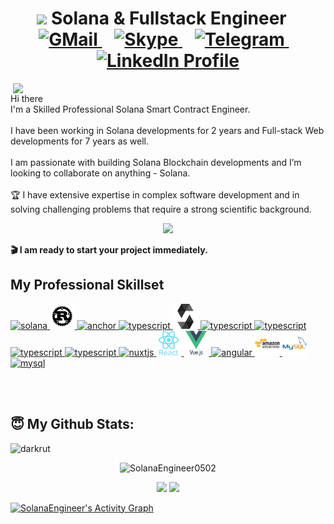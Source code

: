 <h1 align="center">
  <img src="https://media.giphy.com/media/hvRJCLFzcasrR4ia7z/giphy.gif" width="28"> Solana & Fullstack Engineer
  &nbsp;&nbsp;
  <a href="mailto:luckysmile0502@gmail.com">
    <img src="https://cdn-icons-png.flaticon.com/512/732/732200.png" alt="GMail" height="30" width="30">
  </a>
  &nbsp;&nbsp;
  <a href="https://join.skype.com/wlGQ630qWdSd">
    <img src="https://www.vectorlogo.zone/logos/skype/skype-tile.svg" alt="Skype" height="30" width="30">
  </a>
  &nbsp;&nbsp;
  <a href="https://t.me/luckysmile0502">
    <img src="https://cdn-icons-png.flaticon.com/512/2111/2111646.png" alt="Telegram" height="30" width="30">
  </a>
  &nbsp;&nbsp;
  <a href="https://www.linkedin.com/in/luckysmile0502/">
    <img src="https://www.vectorlogo.zone/logos/linkedin/linkedin-icon.svg" alt="LinkedIn Profile" height="30" width="30">
  </a>

</h1>
<p>
  <p>
    <img align="right" width="500" src="https://camo.githubusercontent.com/fa73289736064aba480d0708da37d7aa183a8c3e2bcc2f58c54285a3bbbeecc1/68747470733a2f2f7777772e61616c7068612e6e65742f77702d636f6e74656e742f75706c6f6164732f323032302f31322f66756c6c2d737461636b2d646576656c6f706d656e742e676966" />
  </p>
  <p>
  Hi there<br>
  I'm a Skilled Professional Solana Smart Contract Engineer.<br><br>
  I have been working in Solana developments for 2 years and Full-stack Web developments for 7 years as well.<br><br>
  I am passionate with building Solana Blockchain developments and I’m looking to collaborate on anything - Solana.<br><br>
  🏆 I have extensive expertise in complex software development and in solving challenging problems that require a strong scientific background.</p>
</p>
<p align="center">
  <a href="https://github.com/SolanaEngineer0502"><img src="https://readme-typing-svg.herokuapp.com/?lines=Creative,%20Passionate%20and%20Efficient%20Solana%20Smart %20Contract%20engineer;7+%2B%20years%20of%20hands-on%20experience;&center=true&width=800&height=45"></a>
</p>

<b> 🎬 I am ready to start your project immediately.</b>
## My Professional Skillset
<p align="left"> 
    <a href="https://solana.com/" target="_blank" rel="noreferrer"> <img src="https://raw.githubusercontent.com/trustwallet/assets/master/blockchains/solana/info/logo.png" alt="solana" width="40" height="40"/> </a> 
    <a href="https://www.rust-lang.org" target="_blank" rel="noreferrer"> <img src="https://raw.githubusercontent.com/devicons/devicon/master/icons/rust/rust-plain.svg" alt="rust" width="40" height="40"/> </a> 
    <a href="https://github.com/project-serum/anchor" target="_blank" rel="noreferrer"> <img src="https://camo.githubusercontent.com/0542190d13e5a50f7d601abc4bfde84cf02af2ca786af519e78411f43f3ca9c0/68747470733a2f2f6d656469612e646973636f72646170702e6e65742f6174746163686d656e74732f3831333434343531343934393130333635382f3839303237383532303535333630333039322f6578706f72742e706e673f77696474683d373436266865696768743d373436" alt="anchor" width="40" height="40"/> </a> 
    <a href="https://ethereum.org/en/" target="_blank" rel="noreferrer"> <img src="https://www.vectorlogo.zone/logos/ethereum/ethereum-icon.svg" alt="typescript" width="40" height="40"/> </a>
    <a href="https://github.com/ethereum/solidity" target="_blank" rel="noreferrer"> <img src="https://raw.githubusercontent.com/devicons/devicon/master/icons/solidity/solidity-original.svg" alt="typescript" width="40" height="40"/> </a>
    <a href="https://nodejs.org/en/about/" target="_blank" rel="noreferrer"> <img src="https://www.vectorlogo.zone/logos/nodejs/nodejs-icon.svg" alt="typescript" width="40" height="40"/> </a>
    <a href="https://laravel.com/" target="_blank" rel="noreferrer"> <img src="https://www.vectorlogo.zone/logos/laravel/laravel-icon.svg" alt="typescript" width="40" height="40"/> </a>
    <a href="https://www.djangoproject.com/" target="_blank" rel="noreferrer"> <img src="https://www.vectorlogo.zone/logos/djangoproject/djangoproject-icon.svg" alt="typescript" width="40" height="40"/> </a>
    <a href="https://go.dev/" target="_blank" rel="noreferrer"> <img src="https://www.vectorlogo.zone/logos/golang/golang-icon.svg" alt="typescript" width="40" height="40"/> </a>
    <a href="https://nuxtjs.org/" target="_blank" rel="noreferrer"> <img src="https://www.vectorlogo.zone/logos/nuxtjs/nuxtjs-icon.svg" alt="nuxtjs" width="40" height="40"/> </a> 
    <a href="https://reactjs.org/" target="_blank" rel="noreferrer"> <img src="https://raw.githubusercontent.com/devicons/devicon/master/icons/react/react-original-wordmark.svg" alt="react" width="40" height="40"/> </a> 
    <a href="https://vuejs.org/" target="_blank" rel="noreferrer"> <img src="https://raw.githubusercontent.com/devicons/devicon/master/icons/vuejs/vuejs-original-wordmark.svg" alt="vuejs" width="40" height="40"/> </a> 
    <a href="https://angular.io" target="_blank" rel="noreferrer"> <img src="https://angular.io/assets/images/logos/angular/angular.svg" alt="angular" width="40" height="40"/> </a> 
    <a href="https://aws.amazon.com" target="_blank" rel="noreferrer"> <img src="https://raw.githubusercontent.com/devicons/devicon/master/icons/amazonwebservices/amazonwebservices-original-wordmark.svg" alt="aws" width="40" height="40"/> </a> 
    <a href="https://www.mysql.com/" target="_blank" rel="noreferrer"> <img src="https://raw.githubusercontent.com/devicons/devicon/master/icons/mysql/mysql-original-wordmark.svg" alt="mysql" width="40" height="40"/> </a>
    <a href="https://www.mongodb.com/" target="_blank" rel="noreferrer"> <img src="https://www.vectorlogo.zone/logos/mongodb/mongodb-icon.svg" alt="mysql" width="40" height="40"/> </a>
</p>

<br><br>
## <b>😇 My Github Stats</b>:
<p align="left"><img src="https://komarev.com/ghpvc/?username=perfectdev000&label=Profile%20views&color=0e75b6&style=flat" alt="darkrut" /> </p>
<p align="center" style="margin-bottom: 10px;"><img src="https://github-profile-trophy.vercel.app/?username=perfectdev000&column=7&theme=onedark" alt="SolanaEngineer0502" /></p>
<p align="center">
  <img src = "https://github-readme-stats.vercel.app/api?username=perfectdev000&show_icons=true&include_all_commits=true&count_private=true&theme=tokyonight"> 
  <img src = "https://github-readme-stats.vercel.app/api/top-langs/?username=perfectdev000&langs_count=8&layout=compact&theme=tokyonight&include_all_commits=true">
</p>
<a href="https://github.com/SolanaEngineer0502/SolanaEngineer0502">
  <img alt="SolanaEngineer's Activity Graph" src="https://activity-graph.herokuapp.com/graph?username=perfectdev000&bg_color=22222E&color=DDDD66&line=00FFFF&point=0000FF"/>
</a>
  
</p>
</details>



